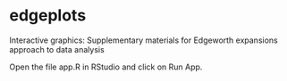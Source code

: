 # edgeplots
Interactive graphics:
Supplementary materials for Edgeworth expansions approach to data analysis

Open the file app.R in RStudio and click on Run App.
